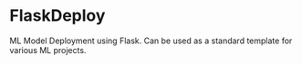 # FlaskDeploy
ML Model Deployment using Flask. Can be used as a standard template for various ML projects.
